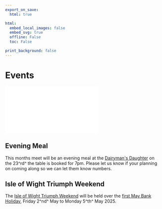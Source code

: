 ```yaml
---
export_on_save:
  html: true

html:
  embed_local_images: false
  embed_svg: true
  offline: False
  toc: False

print_background: false
---
```


# Events

![menubar](/dev/menubar.md)

## Evening Meal

This months meet will be an evening meal at the [Dairyman's Daughter](https://dairymansdaughter.co.uk/) on the 23^rd^ the table is booked for 7pm. Please let us know if your planning on coming along so we can let them know numbers.

## Isle of Wight Triumph Weekend

The [Isle of Wight Triumph Weekend](/weekend.html) will be held over the [first May Bank Holiday](/iow.ics), Friday 2^nd^ May to Monday 5^th^ May 2025.
